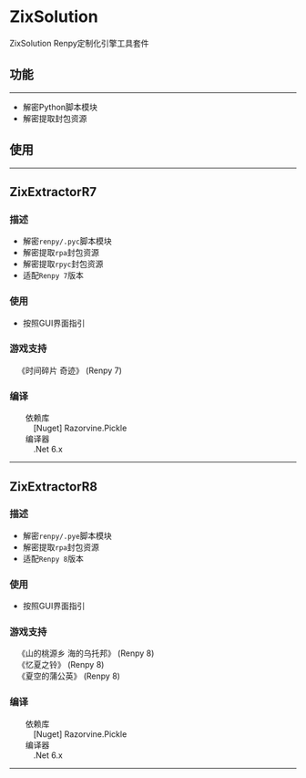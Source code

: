 # ZixSolution

ZixSolution Renpy定制化引擎工具套件

## 功能
---
* 解密Python脚本模块
* 解密提取封包资源

## 使用
---

## ZixExtractorR7
### 描述
* 解密`renpy/.pyc`脚本模块
* 解密提取`rpa`封包资源
* 解密提取`rpyc`封包资源
* 适配`Renpy 7`版本
### 使用
* 按照GUI界面指引
### 游戏支持
&emsp;《时间碎片 奇迹》 (Renpy 7)<br>
### 编译
&emsp;&emsp;依赖库<br>
&emsp;&emsp;&emsp;\[Nuget\] Razorvine.Pickle<br>
&emsp;&emsp;编译器<br>
&emsp;&emsp;&emsp;.Net 6.x<br>

---

## ZixExtractorR8
### 描述
* 解密`renpy/.pye`脚本模块
* 解密提取`rpa`封包资源
* 适配`Renpy 8`版本
### 使用
* 按照GUI界面指引
### 游戏支持
&emsp;《山的桃源乡 海的乌托邦》 (Renpy 8)<br>
&emsp;《忆夏之铃》 (Renpy 8)<br>
&emsp;《夏空的蒲公英》 (Renpy 8)<br>
### 编译
&emsp;&emsp;依赖库<br>
&emsp;&emsp;&emsp;\[Nuget\] Razorvine.Pickle<br>
&emsp;&emsp;编译器<br>
&emsp;&emsp;&emsp;.Net 6.x<br>

---
